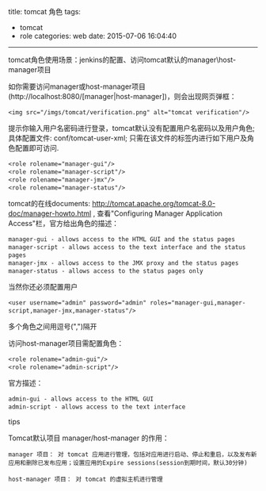title: tomcat 角色
tags:
  - tomcat
  - role
categories: web
date: 2015-07-06 16:04:40
---

tomcat角色使用场景：jenkins的配置、访问tomcat默认的manager\host-manager项目

如你需要访问manager或host-manager项目(http://localhost:8080/[manager|host-manager])，则会出现网页弹框：

	<img src="/imgs/tomcat/verification.png" alt="tomcat verification"/>

提示你输入用户名密码进行登录，tomcat默认没有配置用户名密码以及用户角色;具体配置文件: conf/tomcat-user-xml; 只需在该文件的<tomcat-users>标签内进行如下用户及角色配置即可访问.

	<role rolename="manager-gui"/>
  	<role rolename="manager-script"/>
  	<role rolename="manager-jmx"/>
  	<role rolename="manager-status"/>

tomcat的在线documents: http://tomcat.apache.org/tomcat-8.0-doc/manager-howto.html , 查看"Configuring Manager Application Access"栏，官方给出角色的描述：

	manager-gui - allows access to the HTML GUI and the status pages
	manager-script - allows access to the text interface and the status pages
	manager-jmx - allows access to the JMX proxy and the status pages
	manager-status - allows access to the status pages only

当然你还必须配置用户

	<user username="admin" password="admin" roles="manager-gui,manager-script,manager-jmx,manager-status"/>

多个角色之间用逗号(",")隔开

访问host-manager项目需配置角色：

	<role rolename="admin-gui"/>
	<role rolename="admin-script"/>

官方描述：

	admin-gui - allows access to the HTML GUI
	admin-script - allows access to the text interface

tips

Tomcat默认项目 manager/host-manager 的作用：

	manager 项目： 对 tomcat 应用进行管理，包括对应用进行启动、停止和重启，以及发布新应用和删除已发布应用；设置应用的Expire sessions(session到期时间，默认30分钟)

	host-manager 项目： 对 tomcat 的虚拟主机进行管理